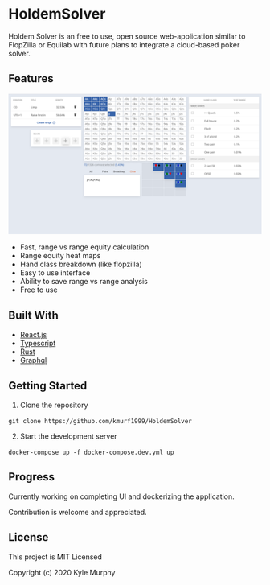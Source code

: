 # HoldemSolver

Holdem Solver is an free to use, open source web-application similar to FlopZilla or Equilab with future plans to integrate a cloud-based poker solver.

## Features

![UI so far](/screenshots/1.png?raw=true "UI So Far")

- Fast, range vs range equity calculation
- Range equity heat maps
- Hand class breakdown (like flopzilla)
- Easy to use interface
- Ability to save range vs range analysis
- Free to use

## **Built With**

- [React.js][1]
- [Typescript][2]
- [Rust][3]
- [Graphql][4]

[1]: https://reactjs.org/
[2]: https://www.typescriptlang.org/
[3]: https://www.rust-lang.org/
[4]: https://graphql.org/

## Getting Started

1. Clone the repository

`git clone https://github.com/kmurf1999/HoldemSolver`

2. Start the development server

`docker-compose up -f docker-compose.dev.yml up`

## Progress

Currently working on completing UI and dockerizing the application.

Contribution is welcome and appreciated.

## License

This project is MIT Licensed

Copyright (c) 2020 Kyle Murphy
